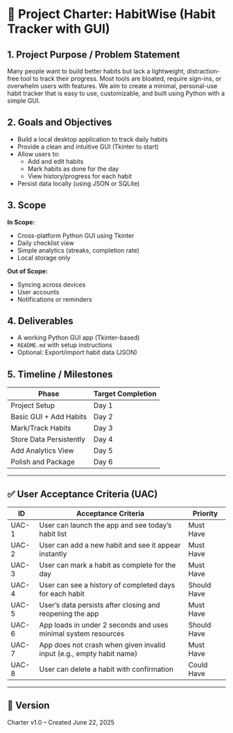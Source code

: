# 📘 Project Charter: HabitWise (Habit Tracker with GUI)

## 1. Project Purpose / Problem Statement
Many people want to build better habits but lack a lightweight, distraction-free tool to track their progress. Most tools are bloated, require sign-ins, or overwhelm users with features. We aim to create a minimal, personal-use habit tracker that is easy to use, customizable, and built using Python with a simple GUI.

## 2. Goals and Objectives
- Build a local desktop application to track daily habits
- Provide a clean and intuitive GUI (Tkinter to start)
- Allow users to:
  - Add and edit habits
  - Mark habits as done for the day
  - View history/progress for each habit
- Persist data locally (using JSON or SQLite)

## 3. Scope
**In Scope:**
- Cross-platform Python GUI using Tkinter  
- Daily checklist view  
- Simple analytics (streaks, completion rate)  
- Local storage only  

**Out of Scope:**
- Syncing across devices  
- User accounts  
- Notifications or reminders  

## 4. Deliverables
- A working Python GUI app (Tkinter-based)
- `README.md` with setup instructions
- Optional: Export/import habit data (JSON)

## 5. Timeline / Milestones

| Phase                      | Target Completion |
|---------------------------|-------------------|
| Project Setup             | Day 1             |
| Basic GUI + Add Habits    | Day 2             |
| Mark/Track Habits         | Day 3             |
| Store Data Persistently   | Day 4             |
| Add Analytics View        | Day 5             |
| Polish and Package        | Day 6             |

---

## ✅ User Acceptance Criteria (UAC)

| ID    | Acceptance Criteria                                                      | Priority    |
|-------|---------------------------------------------------------------------------|-------------|
| UAC-1 | User can launch the app and see today’s habit list                       | Must Have   |
| UAC-2 | User can add a new habit and see it appear instantly                     | Must Have   |
| UAC-3 | User can mark a habit as complete for the day                            | Must Have   |
| UAC-4 | User can see a history of completed days for each habit                  | Should Have |
| UAC-5 | User’s data persists after closing and reopening the app                 | Must Have   |
| UAC-6 | App loads in under 2 seconds and uses minimal system resources           | Should Have |
| UAC-7 | App does not crash when given invalid input (e.g., empty habit name)     | Must Have   |
| UAC-8 | User can delete a habit with confirmation                                | Could Have  |

---

## 📎 Version
Charter v1.0 – Created June 22, 2025


